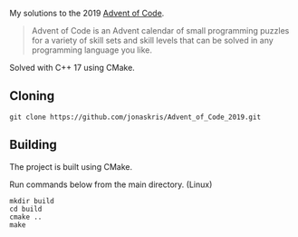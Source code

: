 My solutions to the 2019 [Advent of Code](https://adventofcode.com/).

>Advent of Code is an Advent calendar of small programming puzzles for a variety of skill sets and skill levels that can be solved in any programming language you like.

Solved with C++ 17 using CMake.

## Cloning

    git clone https://github.com/jonaskris/Advent_of_Code_2019.git

## Building
The project is built using CMake.

Run commands below from the main directory. (Linux)

    mkdir build 
    cd build 
    cmake .. 
    make	
